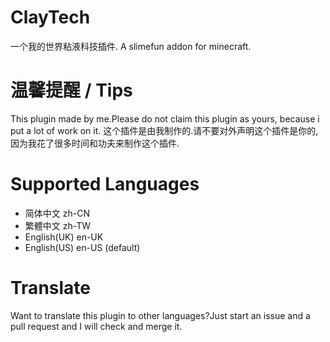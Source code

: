 # ClayTech
一个我的世界粘液科技插件.
A slimefun addon for minecraft.

# 温馨提醒 / Tips
This plugin made by me.Please do not claim this plugin as yours, because i put a lot of work on it.
这个插件是由我制作的.请不要对外声明这个插件是你的,因为我花了很多时间和功夫来制作这个插件.

# Supported Languages
* 简体中文 zh-CN
* 繁體中文 zh-TW
* English(UK) en-UK
* English(US) en-US (default)

# Translate
Want to translate this plugin to other languages?Just start an issue and a pull request and I will check and merge it.
